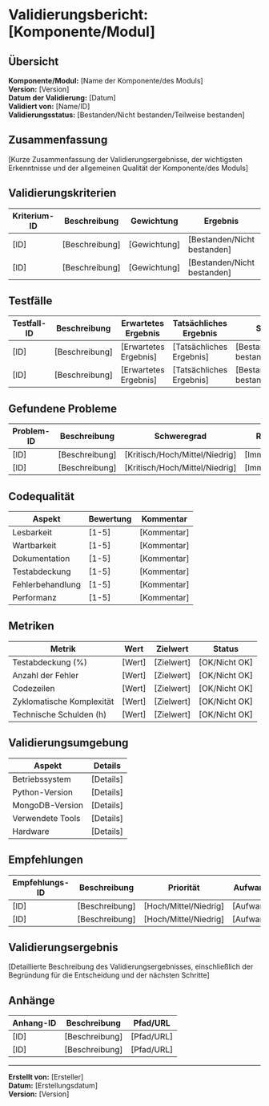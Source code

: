 # Validierungsbericht: [Komponente/Modul]

## Übersicht

**Komponente/Modul:** [Name der Komponente/des Moduls]  
**Version:** [Version]  
**Datum der Validierung:** [Datum]  
**Validiert von:** [Name/ID]  
**Validierungsstatus:** [Bestanden/Nicht bestanden/Teilweise bestanden]

## Zusammenfassung

[Kurze Zusammenfassung der Validierungsergebnisse, der wichtigsten Erkenntnisse und der allgemeinen Qualität der Komponente/des Moduls]

## Validierungskriterien

| Kriterium-ID | Beschreibung | Gewichtung | Ergebnis | Kommentar |
|--------------|-------------|------------|----------|-----------|
| [ID] | [Beschreibung] | [Gewichtung] | [Bestanden/Nicht bestanden] | [Kommentar] |
| [ID] | [Beschreibung] | [Gewichtung] | [Bestanden/Nicht bestanden] | [Kommentar] |

## Testfälle

| Testfall-ID | Beschreibung | Erwartetes Ergebnis | Tatsächliches Ergebnis | Status |
|-------------|-------------|---------------------|------------------------|--------|
| [ID] | [Beschreibung] | [Erwartetes Ergebnis] | [Tatsächliches Ergebnis] | [Bestanden/Nicht bestanden] |
| [ID] | [Beschreibung] | [Erwartetes Ergebnis] | [Tatsächliches Ergebnis] | [Bestanden/Nicht bestanden] |

## Gefundene Probleme

| Problem-ID | Beschreibung | Schweregrad | Reproduzierbarkeit | Lösungsvorschlag |
|------------|-------------|------------|-------------------|-----------------|
| [ID] | [Beschreibung] | [Kritisch/Hoch/Mittel/Niedrig] | [Immer/Manchmal/Selten] | [Lösungsvorschlag] |
| [ID] | [Beschreibung] | [Kritisch/Hoch/Mittel/Niedrig] | [Immer/Manchmal/Selten] | [Lösungsvorschlag] |

## Codequalität

| Aspekt | Bewertung | Kommentar |
|--------|-----------|-----------|
| Lesbarkeit | [1-5] | [Kommentar] |
| Wartbarkeit | [1-5] | [Kommentar] |
| Dokumentation | [1-5] | [Kommentar] |
| Testabdeckung | [1-5] | [Kommentar] |
| Fehlerbehandlung | [1-5] | [Kommentar] |
| Performanz | [1-5] | [Kommentar] |

## Metriken

| Metrik | Wert | Zielwert | Status |
|--------|------|----------|--------|
| Testabdeckung (%) | [Wert] | [Zielwert] | [OK/Nicht OK] |
| Anzahl der Fehler | [Wert] | [Zielwert] | [OK/Nicht OK] |
| Codezeilen | [Wert] | [Zielwert] | [OK/Nicht OK] |
| Zyklomatische Komplexität | [Wert] | [Zielwert] | [OK/Nicht OK] |
| Technische Schulden (h) | [Wert] | [Zielwert] | [OK/Nicht OK] |

## Validierungsumgebung

| Aspekt | Details |
|--------|---------|
| Betriebssystem | [Details] |
| Python-Version | [Details] |
| MongoDB-Version | [Details] |
| Verwendete Tools | [Details] |
| Hardware | [Details] |

## Empfehlungen

| Empfehlungs-ID | Beschreibung | Priorität | Aufwandsschätzung |
|----------------|-------------|-----------|-------------------|
| [ID] | [Beschreibung] | [Hoch/Mittel/Niedrig] | [Aufwandsschätzung] |
| [ID] | [Beschreibung] | [Hoch/Mittel/Niedrig] | [Aufwandsschätzung] |

## Validierungsergebnis

[Detaillierte Beschreibung des Validierungsergebnisses, einschließlich der Begründung für die Entscheidung und der nächsten Schritte]

## Anhänge

| Anhang-ID | Beschreibung | Pfad/URL |
|-----------|-------------|----------|
| [ID] | [Beschreibung] | [Pfad/URL] |
| [ID] | [Beschreibung] | [Pfad/URL] |

---

**Erstellt von:** [Ersteller]  
**Datum:** [Erstellungsdatum]  
**Version:** [Version] 